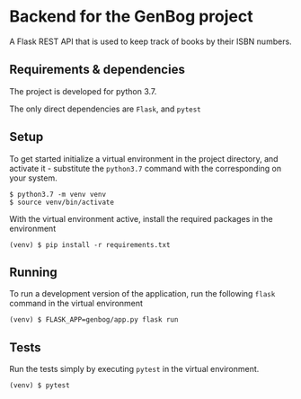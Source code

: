 # Backend for the GenBog project

A Flask REST API that is used to keep track of books by their ISBN numbers.

## Requirements & dependencies


The project is developed for python 3.7.

The only direct dependencies are `Flask`, and `pytest`

## Setup


To get started initialize a virtual environment in the project directory, and
activate it - substitute the `python3.7` command with the corresponding on your
system.

    $ python3.7 -m venv venv
    $ source venv/bin/activate

With the virtual environment active, install the required packages in the
environment

    (venv) $ pip install -r requirements.txt

## Running


To run a development version of the application, run the following `flask`
command in the virtual environment

    (venv) $ FLASK_APP=genbog/app.py flask run

## Tests


Run the tests simply by executing `pytest` in the virtual environment.

    (venv) $ pytest
